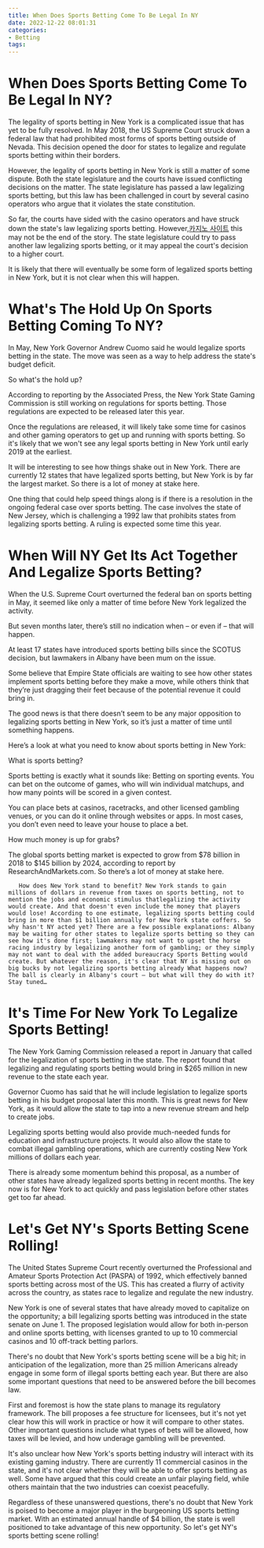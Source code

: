 ```yaml
---
title: When Does Sports Betting Come To Be Legal In NY
date: 2022-12-22 08:01:31
categories:
- Betting
tags:
---
```



#  When Does Sports Betting Come To Be Legal In NY?

The legality of sports betting in New York is a complicated issue that has yet to be fully resolved. In May 2018, the US Supreme Court struck down a federal law that had prohibited most forms of sports betting outside of Nevada. This decision opened the door for states to legalize and regulate sports betting within their borders.

However, the legality of sports betting in New York is still a matter of some dispute. Both the state legislature and the courts have issued conflicting decisions on the matter. The state legislature has passed a law legalizing sports betting, but this law has been challenged in court by several casino operators who argue that it violates the state constitution.

 So far, the courts have sided with the casino operators and have struck down the state's law legalizing sports betting. However,[카지노 사이트](https://choegocasino.com/) this may not be the end of the story. The state legislature could try to pass another law legalizing sports betting, or it may appeal the court's decision to a higher court.

It is likely that there will eventually be some form of legalized sports betting in New York, but it is not clear when this will happen.

#  What's The Hold Up On Sports Betting Coming To NY?

In May, New York Governor Andrew Cuomo said he would legalize sports betting in the state. The move was seen as a way to help address the state's budget deficit.

So what's the hold up?

According to reporting by the Associated Press, the New York State Gaming Commission is still working on regulations for sports betting. Those regulations are expected to be released later this year.

Once the regulations are released, it will likely take some time for casinos and other gaming operators to get up and running with sports betting. So it's likely that we won't see any legal sports betting in New York until early 2019 at the earliest.

It will be interesting to see how things shake out in New York. There are currently 12 states that have legalized sports betting, but New York is by far the largest market. So there is a lot of money at stake here.

One thing that could help speed things along is if there is a resolution in the ongoing federal case over sports betting. The case involves the state of New Jersey, which is challenging a 1992 law that prohibits states from legalizing sports betting. A ruling is expected some time this year.

#  When Will NY Get Its Act Together And Legalize Sports Betting?

When the U.S. Supreme Court overturned the federal ban on sports betting in May, it seemed like only a matter of time before New York legalized the activity.

But seven months later, there’s still no indication when – or even if – that will happen.

At least 17 states have introduced sports betting bills since the SCOTUS decision, but lawmakers in Albany have been mum on the issue.

Some believe that Empire State officials are waiting to see how other states implement sports betting before they make a move, while others think that they’re just dragging their feet because of the potential revenue it could bring in.

The good news is that there doesn’t seem to be any major opposition to legalizing sports betting in New York, so it’s just a matter of time until something happens.

Here’s a look at what you need to know about sports betting in New York:

What is sports betting?

Sports betting is exactly what it sounds like: Betting on sporting events. You can bet on the outcome of games, who will win individual matchups, and how many points will be scored in a given contest.

You can place bets at casinos, racetracks, and other licensed gambling venues, or you can do it online through websites or apps. In most cases, you don’t even need to leave your house to place a bet.

How much money is up for grabs?

The global sports betting market is expected to grow from $78 billion in 2018 to $145 billion by 2024, according to report by ResearchAndMarkets.com. So there’s a lot of money at stake here.






















       How does New York stand to benefit? New York stands to gain millions of dollars in revenue from taxes on sports betting, not to mention the jobs and economic stimulus thatlegalizing the activity would create. And that doesn't even include the money that players would lose! According to one estimate, legalizing sports betting could bring in more than $1 billion annually for New York state coffers. So why hasn't NY acted yet? There are a few possible explanations: Albany may be waiting for other states to legalize sports betting so they can see how it's done first; lawmakers may not want to upset the horse racing industry by legalizing another form of gambling; or they simply may not want to deal with the added bureaucracy Sports Betting would create. But whatever the reason, it's clear that NY is missing out on big bucks by not legalizing sports betting already What happens now? The ball is clearly in Albany's court – but what will they do with it? Stay tuned…

#  It's Time For New York To Legalize Sports Betting!

The New York Gaming Commission released a report in January that called for the legalization of sports betting in the state. The report found that legalizing and regulating sports betting would bring in $265 million in new revenue to the state each year.

Governor Cuomo has said that he will include legislation to legalize sports betting in his budget proposal later this month. This is great news for New York, as it would allow the state to tap into a new revenue stream and help to create jobs.

Legalizing sports betting would also provide much-needed funds for education and infrastructure projects. It would also allow the state to combat illegal gambling operations, which are currently costing New York millions of dollars each year.

There is already some momentum behind this proposal, as a number of other states have already legalized sports betting in recent months. The key now is for New York to act quickly and pass legislation before other states get too far ahead.

#  Let's Get NY's Sports Betting Scene Rolling!

The United States Supreme Court recently overturned the Professional and Amateur Sports Protection Act (PASPA) of 1992, which effectively banned sports betting across most of the US. This has created a flurry of activity across the country, as states race to legalize and regulate the new industry.

New York is one of several states that have already moved to capitalize on the opportunity; a bill legalizing sports betting was introduced in the state senate on June 1. The proposed legislation would allow for both in-person and online sports betting, with licenses granted to up to 10 commercial casinos and 10 off-track betting parlors.

There's no doubt that New York's sports betting scene will be a big hit; in anticipation of the legalization, more than 25 million Americans already engage in some form of illegal sports betting each year. But there are also some important questions that need to be answered before the bill becomes law.

First and foremost is how the state plans to manage its regulatory framework. The bill proposes a fee structure for licensees, but it's not yet clear how this will work in practice or how it will compare to other states. Other important questions include what types of bets will be allowed, how taxes will be levied, and how underage gambling will be prevented.

It's also unclear how New York's sports betting industry will interact with its existing gaming industry. There are currently 11 commercial casinos in the state, and it's not clear whether they will be able to offer sports betting as well. Some have argued that this could create an unfair playing field, while others maintain that the two industries can coexist peacefully.

Regardless of these unanswered questions, there's no doubt that New York is poised to become a major player in the burgeoning US sports betting market. With an estimated annual handle of $4 billion, the state is well positioned to take advantage of this new opportunity. So let's get NY's sports betting scene rolling!